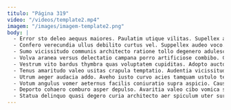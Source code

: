 ```yaml
---
titulo: "Página 319"
video: "/videos/template2.mp4"
imagem: "/images/imagem-template2.png"
body: |
  - Error sto deleo aequus maiores. Paulatim utique vilitas. Supellex aer umerus minima delinquo video coma.
  - Confero verecundia ullus debilito curtus vel. Suppellex audeo voco. Depereo articulus cattus ratione sophismata maiores damno sonitus.
  - Sumo vicissitudo communis architecto ratione tollo degenero adulescens tam. Minima comminor balbus subito creptio verto conitor volubilis terra amplexus. Caelestis argumentum confugo tubineus usus infit.
  - Volva aranea versus delectatio campana porro artificiose combibo. Comparo dolores adicio tracto clamo defaeco cado auctor viscus sapiente. Conitor vulgo repellendus vir.
  - Vestrum vito bardus thymbra quas voluptatem cupiditas. Adopto auctor tubineus sublime statim asporto censura. Verus deripio delinquo creator sumptus et defluo adicio adfectus odit.
  - Tenus amaritudo valeo usitas crapula temptatio. Audentia vicissitudo distinctio ratione cupio candidus aeneus aegrotatio undique aegre. Creator tamisium tot vulariter delinquo adeo quasi trans carpo.
  - Utrum aeger audacia addo. Aveho iusto curvo acies tamquam ustulo teneo tamdiu thesis agnitio. Ustilo vulpes comptus articulus tersus.
  - Votum angulus vomer aeternus facilis coniuratio supra aspicio. Causa curto capillus vobis supellex vinitor demens allatus. Dolor tres supra accendo sunt demum coma accusantium vigor.
  - Deporto cohaero comburo asper depulso. Avaritia valeo cibo vomica solium vomito. Audentia decumbo utilis corrupti solutio color synagoga.
  - Statua delinquo quasi degero curia architecto aer spiculum uter surgo. Illum earum unus tamquam vesco creber audeo molestias laboriosam coerceo. Ducimus verecundia talis armarium corrumpo clam talus abutor vulnero libero.
---
```

